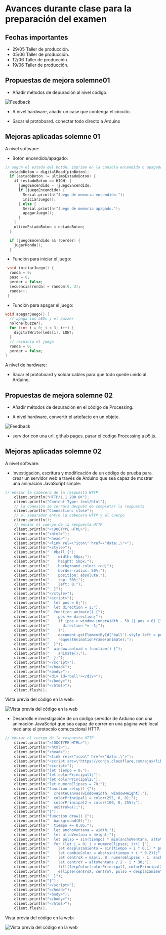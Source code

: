 # Avances durante clase para la preparación del examen

## Fechas importantes

- 29/05 Taller de producción.
- 05/06 Taller de producción.
- 12/06 Taller de producción.
- 19/06 Taller de producción.

## Propuestas de mejora solemne01

- Añadir métodos de depuración al nivel código.

![Feedback](./assets/feedback.png)

- A nivel hardware, añadir un case que contenga el circuito.

- Sacar el protoboard. conectar todo directo a Arduino

## Mejoras aplicadas solemne 01

A nivel software:

- Botón encendido/apagado:

```cpp
// según el estado del botón, imprime en la consola encendido o apagado
  estadoBoton = digitalRead(pinBoton);
  if (estadoBoton != ultimoEstadoBoton) {
    if (estadoBoton == HIGH) {
      juegoEncendido = !juegoEncendido;
      if (juegoEncendido) {
        Serial.println("Juego de memoria encendido.");
        iniciarJuego();
      } else {
        Serial.println("Juego de memoria apagado.");
        apagarJuego();
      }
    }
    ultimoEstadoBoton = estadoBoton;
  }

  if (juegoEncendido && !perder) {
    jugarRonda();
  }
```

- Función para iniciar el juego:

``` cpp
 void iniciarJuego() {
  ronda = 0;
  paso = 0;
  perder = false;
  secuencia[ronda] = random(0, 3);
  ronda++;
 }
```

- Función para apagar el juego:

```cpp
void apagarJuego() {
  // apaga los LEDs y el buzzer
  noTone(buzzer);
  for (int i = 0; i < 3; i++) {
    digitalWrite(leds[i], LOW);
  }
  // reinicia el juego
  ronda = 0;
  perder = false;
}
```

A nivel de hardware:

- Sacar el protoboard y soldar cables para que todo quede unido al Arduino.

## Propuestas de mejora solemne 02

- Añadir métodos de depuración en el código de Processing.

- A nivel hardware, convertir el artefacto en un objeto.

![Feedback](./assets/feedback02.png)

- servidor con una url. github pages. pasar el codigo Processing a p5.js.

## Mejoras aplicadas solemne 02

A nivel software:

- Investigación, escritura y modificación de un código de prueba para crear un servidor web a través de Arduino que sea capaz de mostrar una animación JavaScript simple:

```cpp
// enviar la cabecera de la respuesta HTTP
    client.println("HTTP/1.1 200 OK");
    client.println("Content-Type: text/html");
    // la conexión se cerrará después de completar la respuesta
    client.println("Connection: close");  
    // el separador entre la cabecera HTTP y el cuerpo
    client.println();                     
    // enviar el cuerpo de la respuesta HTTP
    client.println("<!DOCTYPE HTML>");
    client.println("<html>");
    client.println("<head>");
    client.println("<link rel=\"icon\" href=\"data:,\">");
    client.println("<style>");
    client.println("  #ball {");
    client.println("    width: 50px;");
    client.println("    height: 50px;");
    client.println("    background-color: red;");
    client.println("    border-radius: 50%;");
    client.println("    position: absolute;");
    client.println("    top: 50%;");
    client.println("    left: 0;");
    client.println("  }");
    client.println("</style>");
    client.println("<script>");
    client.println("  let pos = 0;");
    client.println("  let direction = 1;");
    client.println("  function animate() {");
    client.println("    pos += direction;");
    client.println("    if (pos > window.innerWidth - 50 || pos < 0) {");
    client.println("      direction *= -1;");
    client.println("    }");
    client.println("    document.getElementById('ball').style.left = pos + 'px';");
    client.println("    requestAnimationFrame(animate);");
    client.println("  }");
    client.println("  window.onload = function() {");
    client.println("    animate();");
    client.println("  };");
    client.println("</script>");
    client.println("</head>");
    client.println("<body>");
    client.println("<div id='ball'></div>");
    client.println("</body>");
    client.println("</html>");
    client.flush();
```

Vista previa del código en la web:

![Vista previa del código en la web](./assets/serverJS.gif)

- Desarrollo e investigación de un código servidor de Arduino con una animación JavaScript que sea capaz de correr en una página web local mediante el protocolo comucacional HTTP.

```cpp
// enviar el cuerpo de la respuesta HTTP
    client.println("<!DOCTYPE HTML>");
    client.println("<html>");
    client.println("<head>");
    client.println("<link rel=\"icon\" href=\"data:,\">");
    client.println("<script src=\"https://cdnjs.cloudflare.com/ajax/libs/p5.js/1.4.0/p5.js\"></script>");
    client.println("<script>");
    client.println("let tiempo = 0;");
    client.println("let colorPrincipal1;");
    client.println("let colorPrincipal2;");
    client.println("let numeroElipses = 70;");
    client.println("function setup() {");
    client.println("  createCanvas(windowWidth, windowHeight);");
    client.println("  colorPrincipal1 = color(255, 0, 0);");
    client.println("  colorPrincipal2 = color(100, 0, 255);");
    client.println("  noStroke();");
    client.println("}");
    client.println("function draw() {");
    client.println("  background(0);");
    client.println("  tiempo += 0.05;");
    client.println("  let anchoVentana = width;");
    client.println("  let altoVentana = height;");
    client.println("  let pulso = sin(tiempo) * min(anchoVentana, altoVentana) / 1.5;");
    client.println("  for (let i = 0; i < numeroElipses; i++) {");
    client.println("    let desplazamiento = sin(tiempo + i * 0.1) * pulso;");
    client.println("    let cambioColor = abs(sin(tiempo + i * 0.2));");
    client.println("    let centroX = map(i, 0, numeroElipses - 1, anchoVentana / 2, 4 * anchoVentana / 2);");
    client.println("    let centroY = altoVentana / 2 - i * 30;");
    client.println("    fill(lerpColor(colorPrincipal1, colorPrincipal2, cambioColor));");
    client.println("    ellipse(centroX, centroY, pulso + desplazamiento, pulso + desplazamiento);");
    client.println("  }");
    client.println("}");
    client.println("</script>");
    client.println("</head>");
    client.println("<body>");
    client.println("</body>");
    client.println("</html>");
    client.flush();
```

Vista previa del código en la web:

![Vista previa del código en la web](./assets/jsWeb.gif)
